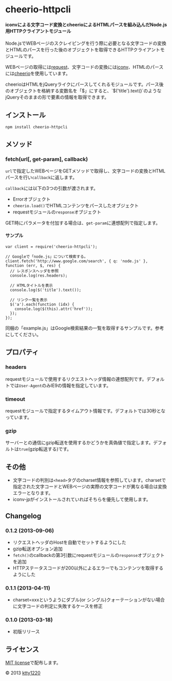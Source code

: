 # cheerio-httpcli

#### iconvによる文字コード変換とcheerioによるHTMLパースを組み込んだNode.js用HTTPクライアントモジュール

Node.jsでWEBページのスクレイピングを行う際に必要となる文字コードの変換とHTMLのパースを行った後のオブジェクトを取得できるHTTPクライアントモジュールです。

WEBページの取得には[request](https://npmjs.org/package/request)、文字コードの変換には[iconv](https://npmjs.org/package/iconv)、HTMLのパースには[cheerio](https://npmjs.org/package/cheerio)を使用しています。

cheerioはHTMLをjQueryライクにパースしてくれるモジュールです。パース後のオブジェクトを格納する変数名を「$」にすると、`$('title').text()`のようなjQueryそのままの形で要素の情報を取得できます。

## インストール

    npm install cheerio-httpcli

## メソッド

### fetch(url[, get-param], callback)

`url`で指定したWEBページをGETメソッドで取得し、文字コードの変換とHTMLパースを行い`callback`に返します。

`callback`には以下の3つの引数が渡されます。

* Errorオブジェクト
* `cheerio.load()`でHTMLコンテンツをパースしたオブジェクト
* requestモジュールの`response`オブジェクト

GET時にパラメータを付加する場合は、`get-param`に連想配列で指定します。

#### サンプル

    var client = require('cheerio-httpcli');

    // Googleで「node.js」について検索する。
    client.fetch('http://www.google.com/search', { q: 'node.js' }, function (err, $, res) {
      // レスポンスヘッダを参照
      console.log(res.headers);

      // HTMLタイトルを表示
      console.log($('title').text());

      // リンク一覧を表示
      $('a').each(function (idx) {
        console.log($(this).attr('href'));
      });
    });

同梱の「example.js」はGoogle検索結果の一覧を取得するサンプルです。参考にしてください。

## プロパティ

### headers

requestモジュールで使用するリクエストヘッダ情報の連想配列です。デフォルトでは`User-Agent`のみIE9の情報を指定しています。

### timeout

requestモジュールで指定するタイムアウト情報です。デフォルトでは30秒となっています。

### gzip

サーバーとの通信にgzip転送を使用するかどうかを真偽値で指定します。デフォルトは`true`(gzip転送する)です。

## その他

* 文字コードの判別は`<head>`タグのcharset情報を参照しています。charsetで指定された文字コードとWEBページの実際の文字コードが異なる場合は変換エラーとなります。
* iconv-jpがインストールされていればそちらを優先して使用します。

## Changelog

### 0.1.2 (2013-09-06)

* リクエストヘッダのHostを自動でセットするようにした
* gzip転送オプション追加
* `fetch()`のcallbackの第3引数にrequestモジュールの`response`オブジェクトを追加
* HTTPステータスコードが200以外によるエラーでもコンテンツを取得するようにした

### 0.1.1 (2013-04-11)

* charset=xxxというようにダブル(or シングル)クォーテーションがない場合に文字コードの判定に失敗するケースを修正

### 0.1.0 (2013-03-18)

* 初版リリース

## ライセンス

[MIT license](http://www.opensource.org/licenses/mit-license)で配布します。

&copy; 2013 [ktty1220](mailto:ktty1220@gmail.com)
